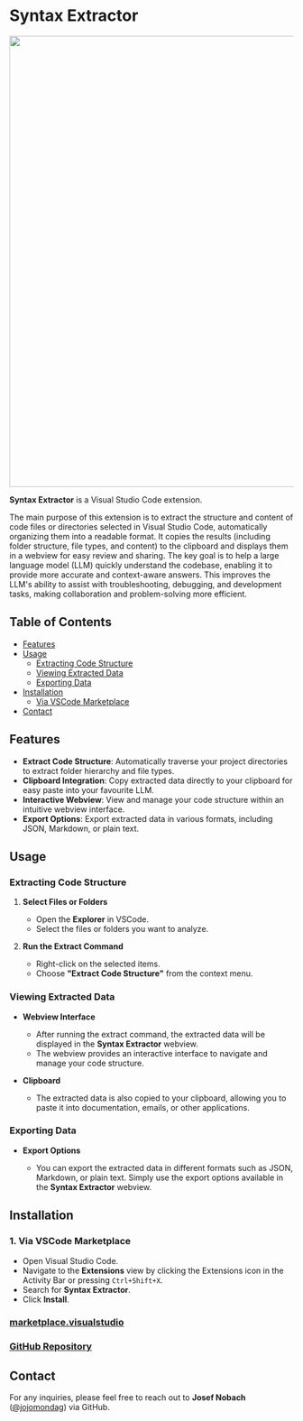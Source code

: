 # Syntax Extractor

<img src="https://github.com/jojomondag/Syntax-Extractor/blob/193671e4ed55818b937ad570e5426352ef538d88/resources/Syntax%20Extractor.png" width="800">


**Syntax Extractor** is a Visual Studio Code extension.

The main purpose of this extension is to extract the structure and content of code files or directories selected in Visual Studio Code, automatically organizing them into a readable format. It copies the results (including folder structure, file types, and content) to the clipboard and displays them in a webview for easy review and sharing. The key goal is to help a large language model (LLM) quickly understand the codebase, enabling it to provide more accurate and context-aware answers. This improves the LLM's ability to assist with troubleshooting, debugging, and development tasks, making collaboration and problem-solving more efficient.

## Table of Contents

- [Features](#features)
- [Usage](#usage)
  - [Extracting Code Structure](#extracting-code-structure)
  - [Viewing Extracted Data](#viewing-extracted-data)
  - [Exporting Data](#exporting-data)
- [Installation](#installation)
  - [Via VSCode Marketplace](#1-via-vscode-marketplace)
- [Contact](#contact)

## Features

- **Extract Code Structure**: Automatically traverse your project directories to extract folder hierarchy and file types.
- **Clipboard Integration**: Copy extracted data directly to your clipboard for easy paste into your favourite LLM.
- **Interactive Webview**: View and manage your code structure within an intuitive webview interface.
- **Export Options**: Export extracted data in various formats, including JSON, Markdown, or plain text.

## Usage

### Extracting Code Structure

1. **Select Files or Folders**

   - Open the **Explorer** in VSCode.
   - Select the files or folders you want to analyze.

2. **Run the Extract Command**

   - Right-click on the selected items.
   - Choose **"Extract Code Structure"** from the context menu.

### Viewing Extracted Data

- **Webview Interface**
  
  - After running the extract command, the extracted data will be displayed in the **Syntax Extractor** webview.
  - The webview provides an interactive interface to navigate and manage your code structure.

- **Clipboard**
  
  - The extracted data is also copied to your clipboard, allowing you to paste it into documentation, emails, or other applications.

### Exporting Data

- **Export Options**

  - You can export the extracted data in different formats such as JSON, Markdown, or plain text. Simply use the export options available in the **Syntax Extractor** webview.

## Installation

### 1. Via VSCode Marketplace

- Open Visual Studio Code.
- Navigate to the **Extensions** view by clicking the Extensions icon in the Activity Bar or pressing `Ctrl+Shift+X`.
- Search for **Syntax Extractor**.
- Click **Install**.

### [marketplace.visualstudio](https://marketplace.visualstudio.com/items?itemName=JosefNobach.syntax-extractor)
### [GitHub Repository](https://github.com/jojomondag/Syntax-Extractor)

## Contact

For any inquiries, please feel free to reach out to **Josef Nobach** ([@jojomondag](https://github.com/jojomondag)) via GitHub.

